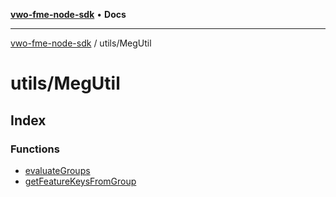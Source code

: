[**vwo-fme-node-sdk**](../../README.md) • **Docs**

---

[vwo-fme-node-sdk](../../modules.md) / utils/MegUtil

# utils/MegUtil

## Index

### Functions

- [evaluateGroups](functions/evaluateGroups.md)
- [getFeatureKeysFromGroup](functions/getFeatureKeysFromGroup.md)
